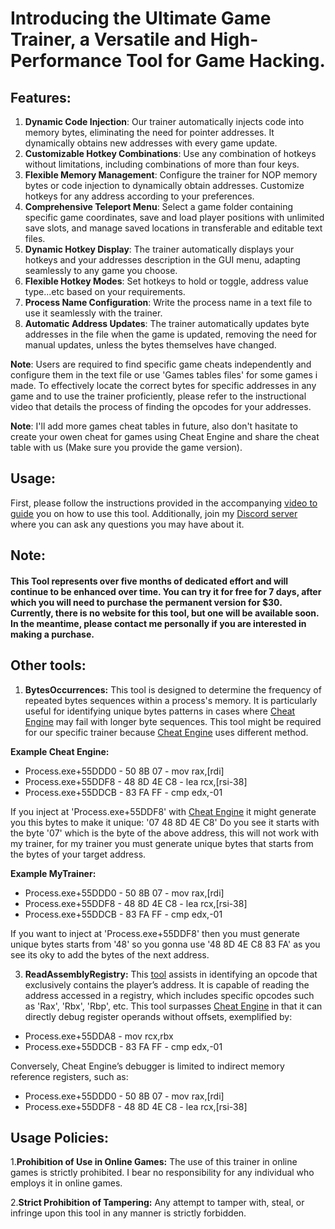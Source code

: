 # Introducing the Ultimate Game Trainer, a Versatile and High-Performance Tool for Game Hacking.
## Features:

1. **Dynamic Code Injection**: Our trainer automatically injects code into memory bytes, eliminating the need for pointer addresses. It dynamically obtains new addresses with every game update.  
2. **Customizable Hotkey Combinations**: Use any combination of hotkeys without limitations, including combinations of more than four keys.  
3. **Flexible Memory Management**: Configure the trainer for NOP memory bytes or code injection to dynamically obtain addresses. Customize hotkeys for any address according to your preferences.  
4. **Comprehensive Teleport Menu**: Select a game folder containing specific game coordinates, save and load player positions with unlimited save slots, and manage saved locations in transferable and editable text files.  
5. **Dynamic Hotkey Display**: The trainer automatically displays your hotkeys and your addresses description in the GUI menu, adapting seamlessly to any game you choose.  
6. **Flexible Hotkey Modes**: Set hotkeys to hold or toggle, address value type...etc based on your requirements.  
7. **Process Name Configuration**: Write the process name in a text file to use it seamlessly with the trainer.  
8. **Automatic Address Updates**: The trainer automatically updates byte addresses in the file when the game is updated, removing the need for manual updates, unless the bytes themselves have changed. 

**Note**: Users are required to find specific game cheats independently and configure them in the text file or use 'Games tables files' for some games i made. To effectively locate the correct bytes for specific addresses in any game and to use the trainer proficiently, please refer to the instructional video that details the process of finding the opcodes for your addresses. 

**Note**: I'll add more games cheat tables in future, also don't hasitate to create your owen cheat for games using Cheat Engine and share the cheat table with us (Make sure you provide the game version).

## Usage:

First, please follow the instructions provided in the accompanying [video to guide](https://youtu.be/RpzsigSjH3s) you on how to use this tool. Additionally, join my [Discord server](https://discord.com/invite/jRnaeTJ) where you can ask any questions you may have about it.

## Note:
#### This Tool represents over five months of dedicated effort and will continue to be enhanced over time. You can try it for free for 7 days, after which you will need to purchase the permanent version for $30. Currently, there is no website for this tool, but one will be available soon. In the meantime, please contact me personally if you are interested in making a purchase.




## Other tools:
1. **BytesOccurrences:**
This tool is designed to determine the frequency of repeated bytes sequences within a process's memory. It is particularly useful for identifying unique bytes patterns in cases where [Cheat Engine](https://www.cheatengine.org/) may fail with longer byte sequences.
This tool might be required for our specific trainer because [Cheat Engine](https://www.cheatengine.org/) uses different method.

**Example Cheat Engine:**
- Process.exe+55DDD0 - 50 8B 07 - mov rax,[rdi]
- Process.exe+55DDF8 - 48 8D 4E C8 - lea rcx,[rsi-38]
- Process.exe+55DDCB - 83 FA FF - cmp edx,-01

If you inject at 'Process.exe+55DDF8' with [Cheat Engine](https://www.cheatengine.org/) it might generate you this bytes to make it unique: '07 48 8D 4E C8' Do you see it starts with the byte '07' which is the byte of the above address, this will not work with my trainer, for my trainer you must generate unique bytes that starts from the bytes of your target address.

**Example MyTrainer:**
- Process.exe+55DDD0 - 50 8B 07 - mov rax,[rdi]
- Process.exe+55DDF8 - 48 8D 4E C8 - lea rcx,[rsi-38]
- Process.exe+55DDCB - 83 FA FF - cmp edx,-01
  
If you want to inject at 'Process.exe+55DDF8' then you must generate unique bytes starts from '48' so you gonna use '48 8D 4E C8 83 FA' as you see its oky to add the bytes of the next address.


3. **ReadAssemblyRegistry:**
This [tool](https://www.mediafire.com/file/udpjcyp3g6jjjez/ReadAssemblyRegistry.exe/file) assists in identifying an opcode that exclusively contains the player’s address. It is capable of reading the address accessed in a registry, which includes specific opcodes such as 'Rax', 'Rbx', 'Rbp', etc. This tool surpasses [Cheat Engine](https://www.cheatengine.org/) in that it can directly debug register operands without offsets, exemplified by:


- Process.exe+55DDA8 - mov rcx,rbx
- Process.exe+55DDCB - 83 FA FF - cmp edx,-01

Conversely, Cheat Engine’s debugger is limited to indirect memory reference registers, such as:

- Process.exe+55DDD0 - 50 8B 07 - mov rax,[rdi]
- Process.exe+55DDF8 - 48 8D 4E C8 - lea rcx,[rsi-38]



## Usage Policies:
1.**Prohibition of Use in Online Games:** The use of this trainer in online games is strictly prohibited. I bear no responsibility for any individual who employs it in online games.

2.**Strict Prohibition of Tampering:** Any attempt to tamper with, steal, or infringe upon this tool in any manner is strictly forbidden.
